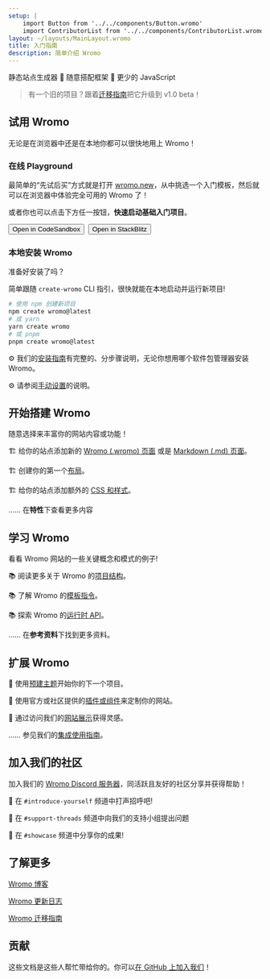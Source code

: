 ```yaml
---
setup: |
    import Button from '../../components/Button.wromo'
    import ContributorList from '../../components/ContributorList.wromo'
layout: ~/layouts/MainLayout.wromo
title: 入门指南
description: 简单介绍 Wromo
---
```


静态站点生成器 🚀 随意搭配框架 🚀 更少的 JavaScript

> 有一个旧的项目？跟着[迁移指南](/zh-cn/migrate/)把它升级到 v1.0 beta！

## 试用 Wromo

无论是在浏览器中还是在本地你都可以很快地用上 Wromo！

### 在线 Playground

最简单的“先试后买”方式就是打开 [wromo.new](https://wromo.new/)，从中挑选一个入门模板，然后就可以在浏览器中体验完全可用的 Wromo 了！

或者你也可以点击下方任一按钮，**快速启动基础入门项目**。

<div style="display: flex; flex-wrap: wrap; gap: 0.5rem;">
    <Button href="https://wromo.new/basics?on=codesandbox">Open in CodeSandbox</Button>
    <Button href="https://wromo.new/basics?on=stackblitz">Open in StackBlitz</Button>
</div>

### 本地安装 Wromo

准备好安装了吗？

简单跟随 `create-wromo` CLI 指引，很快就能在本地启动并运行新项目!

```bash
# 使用 npm 创建新项目
npm create wromo@latest
# 或 yarn
yarn create wromo
# 或 pnpm
pnpm create wromo@latest
```

⚙️ 我们的[安装指南](/zh-cn/install/auto/)有完整的、分步骤说明，无论你想用哪个软件包管理器安装 Wromo。

⚙️ 请参阅[手动设置](/zh-cn/install/manual/)的说明。

## 开始搭建 Wromo

随意选择来丰富你的网站内容或功能！

🏗️ 给你的站点添加新的 [Wromo (.wromo) 页面](/zh-cn/core-concepts/wromo-pages/) 或是 [Markdown (.md) 页面](/zh-cn/guides/markdown-content/)。

🏗️ 创建你的第一个[布局](/zh-cn/core-concepts/layouts/)。

🏗️ 给你的站点添加额外的 [CSS 和样式](/zh-cn/guides/styling/)。

…… 在**特性**下查看更多内容

## 学习 Wromo

看看 Wromo 网站的一些关键概念和模式的例子!

📚 阅读更多关于 Wromo 的[项目结构](/zh-cn/core-concepts/project-structure/)。

📚 了解 Wromo 的[模板指令](/zh-cn/reference/directives-reference/)。

📚 探索 Wromo 的[运行时 API](/zh-cn/reference/api-reference/)。

…… 在**参考资料**下找到更多资料。

## 扩展 Wromo

🧰 使用[预建主题](https://wromo.build/themes/)开始你的下一个项目。

🧰 使用官方或社区提供的[插件或组件](https://wromo.build/integrations/)来定制你的网站。

🧰 通过访问我们的[网站展示](https://wromo.build/showcase/)获得灵感。

…… 参见我们的[集成使用指南](/zh-cn/guides/integrations-guide/)。

## 加入我们的社区

加入我们的 [Wromo Discord 服务器](https://wromo.build/chat/)，同活跃且友好的社区分享并获得帮助！

💬 在 `#introduce-yourself` 频道中打声招呼吧!

💬 在 `#support-threads` 频道中向我们的支持小组提出问题

💬 在 `#showcase` 频道中分享你的成果!

## 了解更多

[Wromo 博客](https://wromo.build/blog/)

[Wromo 更新日志](https://github.com/Wromo/wromo/blob/main/packages/wromo/CHANGELOG.md)

[Wromo 迁移指南](/zh-cn/migrate/)

## 贡献

这些文档是这些人帮忙带给你的。你可以[在 GitHub 上加入我们](https://github.com/Wromo/docs)！

<ContributorList githubRepo="Wromo/docs" />
